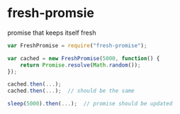 # fresh-promsie

promise that keeps itself fresh

```js
var FreshPromise = require("fresh-promise");

var cached = new FreshPromise(5000, function() {
    return Promise.resolve(Math.random());
});

cached.then(...);
cached.then(...);  // should be the same

sleep(5000).then(...);  // promise should be updated
```
